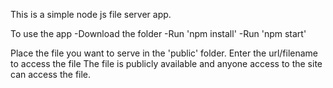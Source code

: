 This is a simple node js file server app.

To use the app
-Download the folder 
-Run 'npm install'
-Run 'npm start'


Place the file you want to serve in the 'public' folder.
Enter the url/filename to access the file
The file is publicly available and anyone access to the site can access the file.
